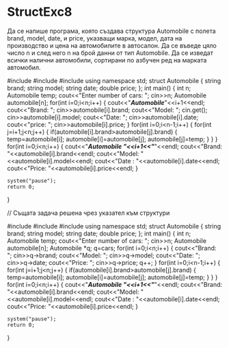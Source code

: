 # StructExc8
Да се напише програма, която създава структура Automobile с полета brand, model, date, и price, указващи марка, модел, дата на производство и цена на автомобилите в автосалон. Да се въведе цяло число n и след него n на брой данни от тип Automobile. Да се изведат всички налични автомобили, сортирани по азбучен ред на марката автомобил.

#include<iostream>
#include<cstring>
#include <iomanip>
using namespace std;
struct Automobile
{
    string brand;
    string model;
    string date;
    double price;
};
int main()
{
    int n;
    Automobile temp;
    cout<<"Enter number of cars: ";
    cin>>n;
    Automobile automobile[n];
    for(int i=0;i<n;i++)
    {
        cout<<"*****Automobile*****"<<i+1<<endl;
        cout<<"Brand: ";
        cin>>automobile[i].brand;
        cout<<"Model: ";
        cin.get();
        cin>>automobile[i].model;
        cout<<"Date: ";
        cin>>automobile[i].date;
        cout<<"price: ";
        cin>>automobile[i].price;
    }
    for(int i=0;i<n-1;i++)
    {
        for(int j=i+1;j<n;j++)
        {
            if(automobile[i].brand>automobile[j].brand)
            {
                temp=automobile[i];
                automobile[i]=automobile[j];
                automobile[j]=temp;
            }
        }
    }
    for(int i=0;i<n;i++)
    {
        cout<<"*****Automobile "<<i+1<<"*****"<<endl;
        cout<<"Brand: "<<automobile[i].brand<<endl;
        cout<<"Model: "<<automobile[i].model<<endl;
        cout<<"Date : "<<automobile[i].date<<endl;
        cout<<"Price: "<<automobile[i].price<<endl;
    }
    
    system("pause");
    return 0;
}

// Същата задача решена чрез указател към структури

#include<iostream>
#include<cstring>
#include <iomanip>
using namespace std;
struct Automobile
{
    string brand;
    string model;
    string date;
    double price;
};
int main()
{
    int n;
    Automobile temp;
    cout<<"Enter number of cars: ";
    cin>>n;
    Automobile automobile[n];
    Automobile *q;
    q=cars;
    for(int i=0;i<n;i++)
    {
            cout<<"Brand: ";
            cin>>q->brand;
            cout<<"Model: ";
            cin>>q->model;
            cout<<"Date: ";
            cin>>q->date;
            cout<<"Price: ";
            cin>>q->price;
            q++;
    }
    for(int i=0;i<n-1;i++)
    {
        for(int j=i+1;j<n;j++)
        {
            if(automobile[i].brand>automobile[j].brand)
            {
                temp=automobile[i];
                automobile[i]=automobile[j];
                automobile[j]=temp;
            }
        }
    }
    for(int i=0;i<n;i++)
    {
        cout<<"*****Automobile "<<i+1<<"*****"<<endl;
        cout<<"Brand: "<<automobile[i].brand<<endl;
        cout<<"Model: "<<automobile[i].model<<endl;
        cout<<"Date : "<<automobile[i].date<<endl;
        cout<<"Price: "<<automobile[i].price<<endl;
    }
    
    system("pause");
    return 0;
}
